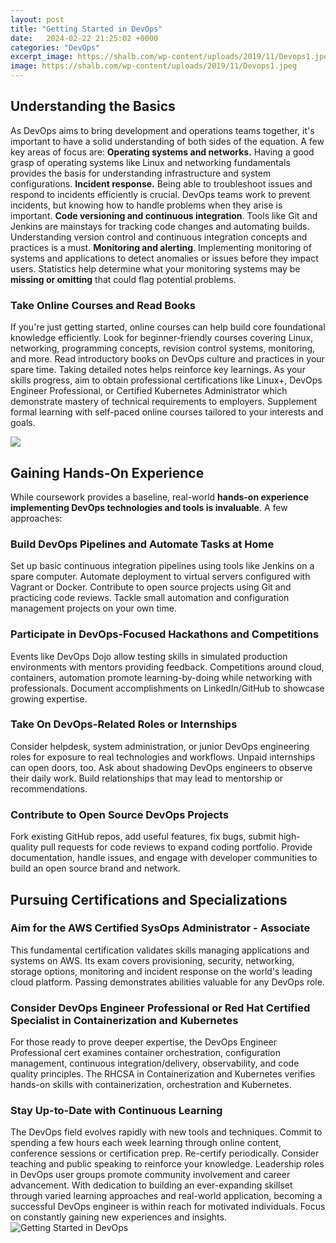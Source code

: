 ```yaml
---
layout: post
title: "Getting Started in DevOps"
date:   2024-02-22 21:25:02 +0000
categories: "DevOps"
excerpt_image: https://shalb.com/wp-content/uploads/2019/11/Devops1.jpeg
image: https://shalb.com/wp-content/uploads/2019/11/Devops1.jpeg
---
```


## Understanding the Basics
As DevOps aims to bring development and operations teams together, it's important to have a solid understanding of both sides of the equation. A few key areas of focus are:
**Operating systems and networks.** Having a good grasp of operating systems like Linux and networking fundamentals provides the basis for understanding infrastructure and system configurations. 
**Incident response.** Being able to troubleshoot issues and respond to incidents efficiently is crucial. DevOps teams work to prevent incidents, but knowing how to handle problems when they arise is important.
**Code versioning and continuous integration**. Tools like Git and Jenkins are mainstays for tracking code changes and automating builds. Understanding version control and continuous integration concepts and practices is a must.
**Monitoring and alerting**. Implementing monitoring of systems and applications to detect anomalies or issues before they impact users. Statistics help determine what your monitoring systems may be **missing or omitting** that could flag potential problems.
### Take Online Courses and Read Books
If you're just getting started, online courses can help build core foundational knowledge efficiently. Look for beginner-friendly courses covering Linux, networking, programming concepts, revision control systems, monitoring, and more. Read introductory books on DevOps culture and practices in your spare time. Taking detailed notes helps reinforce key learnings. 
As your skills progress, aim to obtain professional certifications like Linux+, DevOps Engineer Professional, or Certified Kubernetes Administrator which demonstrate mastery of technical requirements to employers. Supplement formal learning with self-paced online courses tailored to your interests and goals.

![](https://smartnet.ua/wp-content/uploads/2021/06/ic-devops-venn-diagram-1024x991.jpg)
## Gaining Hands-On Experience  
While coursework provides a baseline, real-world **hands-on experience implementing DevOps technologies and tools is invaluable**. A few approaches:
### Build DevOps Pipelines and Automate Tasks at Home 
Set up basic continuous integration pipelines using tools like Jenkins on a spare computer. Automate deployment to virtual servers configured with Vagrant or Docker. Contribute to open source projects using Git and practicing code reviews. Tackle small automation and configuration management projects on your own time.
### Participate in DevOps-Focused Hackathons and Competitions
Events like DevOps Dojo allow testing skills in simulated production environments with mentors providing feedback. Competitions around cloud, containers, automation promote learning-by-doing while networking with professionals. Document accomplishments on LinkedIn/GitHub to showcase growing expertise.
### Take On DevOps-Related Roles or Internships 
Consider helpdesk, system administration, or junior DevOps engineering roles for exposure to real technologies and workflows. Unpaid internships can open doors, too. Ask about shadowing DevOps engineers to observe their daily work. Build relationships that may lead to mentorship or recommendations.
### Contribute to Open Source DevOps Projects
Fork existing GitHub repos, add useful features, fix bugs, submit high-quality pull requests for code reviews to expand coding portfolio. Provide documentation, handle issues, and engage with developer communities to build an open source brand and network.
## Pursuing Certifications and Specializations
### Aim for the AWS Certified SysOps Administrator - Associate
This fundamental certification validates skills managing applications and systems on AWS. Its exam covers provisioning, security, networking, storage options, monitoring and incident response on the world's leading cloud platform. Passing demonstrates abilities valuable for any DevOps role. 
### Consider DevOps Engineer Professional or Red Hat Certified Specialist in Containerization and Kubernetes 
For those ready to prove deeper expertise, the DevOps Engineer Professional cert examines container orchestration, configuration management, continuous integration/delivery, observability, and code quality principles. The RHCSA in Containerization and Kubernetes verifies hands-on skills with containerization, orchestration and Kubernetes.
### Stay Up-to-Date with Continuous Learning 
The DevOps field evolves rapidly with new tools and techniques. Commit to spending a few hours each week learning through online content, conference sessions or certification prep. Re-certify periodically. Consider teaching and public speaking to reinforce your knowledge. Leadership roles in DevOps user groups promote community involvement and career advancement.
With dedication to building an ever-expanding skillset through varied learning approaches and real-world application, becoming a successful DevOps engineer is within reach for motivated individuals. Focus on constantly gaining new experiences and insights.
 ![Getting Started in DevOps](https://shalb.com/wp-content/uploads/2019/11/Devops1.jpeg)